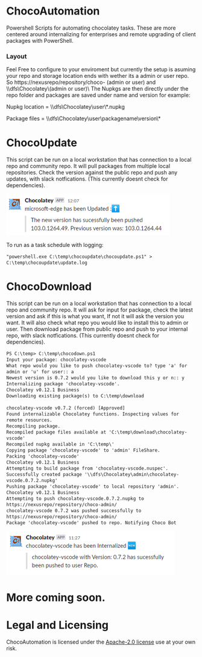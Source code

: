 # ChocoAutomation
Powershell Scripts for automating chocolatey tasks. These are more centered around internalizing for enterprises and remote upgrading of client packages with PowerShell.
### Layout
Feel Free to configure to your enviroment but currently the setup is asuming your repo and storage location ends with wether its a admin or user repo. So
https://nexusrepo/repository/choco- (admin or user) and \\\dfs\Chocolatey\\(admin or user)\\
The Nupkgs are then directly under the repo folder and packages are saved under name and version for example: 

Nupkg location = \\\dfs\Chocolatey\user\\*.nupkg

Package files = \\\dfs\Chocolatey\user\packagename\version\\*

# ChocoUpdate
This script can be run on a local workstation that has connection to a local repo and community repo. It will pull packages from multiple local repositories. Check the version against the public repo and push any updates, with slack notfications. (This currently doesnt check for dependencies). 

![alt text](https://github.com/MoodyLondon/ChocoAutomation/blob/main/examples/Annotation%202022-07-14%20084254.png)

To run as a task schedule with logging:
 ```
 "powershell.exe C:\temp\chocoupdate\chocoupdate.ps1" > C:\temp\chocoupdate\update.log
 ```

# ChocoDownload
This script can be run on a local workstation that has connection to a local repo and community repo. It will ask for input for package, check the latest version and ask if this is what you want, If not it will ask the version you want. It will also check what repo you would like to install this to admin or user. Then download package from public repo and push to your internal repo, with slack notfications. (This currently doesnt check for dependencies). 

 ```
PS C:\temp> C:\temp\chocodown.ps1
Input your package: chocolatey-vscode
What repo would you like to push chocolatey-vscode to? type 'a' for admin or 'u' for user:: a
Newest version is 0.7.2 would you like to download this y or n:: y
Internalizing package 'chocolatey-vscode'.
Chocolatey v0.12.1 Business
Downloading existing package(s) to C:\temp\download

chocolatey-vscode v0.7.2 (forced) [Approved]
Found internalizable Chocolatey functions. Inspecting values for remote resources.
Recompiling package.
Recompiled package files available at 'C:\temp\download\chocolatey-vscode'
Recompiled nupkg available in 'C:\temp\'
Copying package 'chocolatey-vscode' to 'admin' FileShare.
Packing 'chocolatey-vscode'
Chocolatey v0.12.1 Business
Attempting to build package from 'chocolatey-vscode.nuspec'.
Successfully created package '\\dfs\Chocolatey\admin\chocolatey-vscode.0.7.2.nupkg'
Pushing package 'chocolatey-vscode' to local repository 'admin'.
Chocolatey v0.12.1 Business
Attempting to push chocolatey-vscode.0.7.2.nupkg to https://nexusrepo/repository/choco-admin/
chocolatey-vscode 0.7.2 was pushed successfully to https://nexusrepo/repository/choco-admin/
Package 'chocolatey-vscode' pushed to repo. Notifying Choco Bot
 ```
![alt text](https://github.com/MoodyLondon/ChocoAutomation/blob/main/examples/Annotation%202022-07-14%20114658.png)

# More coming soon.

# Legal and Licensing
ChocoAutomation is licensed under the [Apache-2.0 license](https://github.com/MoodyLondon/ChocoAutomation/blob/main/LICENSE) use at your own risk.
